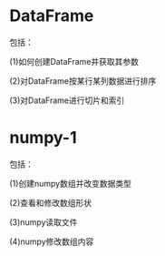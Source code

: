 # DataFrame
包括：

(1)如何创建DataFrame并获取其参数

(2)对DataFrame按某行某列数据进行排序

(3)对DataFrame进行切片和索引

# numpy-1
包括：

(1)创建numpy数组并改变数据类型

(2)查看和修改数组形状

(3)numpy读取文件

(4)numpy修改数组内容
